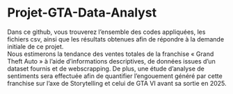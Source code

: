  # Projet-GTA-Data-Analyst
Dans ce github,  vous trouverez l’ensemble des codes appliquées, les fichiers csv,  ainsi que les résultats obtenues afin de répondre à la demande initiale de ce projet.  
Nous estimerons la tendance des ventes totales de la franchise « Grand Theft Auto » à l’aide d’informations descriptives, de données issues d’un dataset fournis et de webscrapping. 
De plus, une étude d’analyse de sentiments sera effectuée afin de quantifier l’engouement généré par cette franchise sur l’axe de Storytelling et celui de GTA VI avant sa sortie en 2025. 
